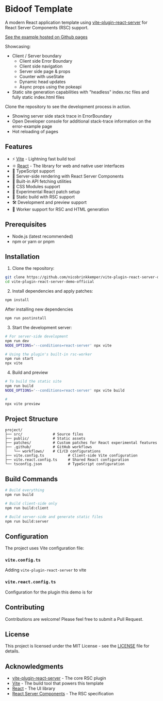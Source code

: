 # Bidoof Template

A modern React application template using [vite-plugin-react-server](https://github.com/nicobrinkkemper/vite-plugin-react-server) for React Server Components (RSC) support.

[See the example hosted on Github pages](https://nicobrinkkemper.github.io/vite-plugin-react-server-demo-official/)

Showcasing:

- Client / Server boundary
  - Client side Error Boundary
  - Client side navigation
  - Server side page & props
  - Counter with useState
  - Dynamic head updates
  - Async props using the pokeapi
- Static site generation capabilities with "headless" index.rsc files and fully static index.html files

Clone the repository to see the development process in action.

- Showing server side stack trace in ErrorBoundary
- Open Developer console for additional stack-trace information on the error-example page
- Hot reloading of pages

## Features

- ⚡️ [Vite](https://vitejs.dev/) - Lightning fast build tool
- ⚛️ [React](https://react.dev/) - The library for web and native user interfaces
- 🎯 TypeScript support
- 🔄 Server-side rendering with React Server Components
- 📡 Built-in API fetching utilities
- 🎨 CSS Modules support
- 🔧 Experimental React patch setup
- 🚀 Static build with RSC support
- 🛠️ Development and preview support
- 👷 Worker support for RSC and HTML generation

## Prerequisites

- Node.js (latest recommended)
- npm or yarn or pnpm

## Installation

1. Clone the repository:

```bash
git clone https://github.com/nicobrinkkemper/vite-plugin-react-server-demo-official.git
cd vite-plugin-react-server-demo-official
```

2. Install dependencies and apply patches:

```bash
npm install
```

After installing new dependencies

```bash
npm run postinstall
```

3. Start the development server:

```bash
# For server-side development
npm run dev
NODE_OPTIONS='--conditions=react-server' npx vite

# Using the plugin's built-in rsc-worker
npm run start
npx vite
```

4. Build and preview

```bash
# To build the static site
npm run build
NODE_OPTIONS='--conditions=react-server' npx vite build

#
npx vite preview
```

## Project Structure

```
project/
├── src/              # Source files
├── public/           # Static assets
├── patches/          # Custom patches for React experimental features
├── .github/          # GitHub workflows
│   └── workflows/    # CI/CD configurations
├── vite.config.ts           # Client-side Vite configuration
├── vite.react.config.ts     # Shared React configuration
└── tsconfig.json            # TypeScript configuration
```

## Build Commands

```bash
# Build everything
npm run build

# Build client-side only
npm run build:client

# Build server-side and generate static files
npm run build:server
```

## Configuration

The project uses Vite configuration file:

### `vite.config.ts`

Adding `vite-plugin-react-server` to vite

### `vite.react.config.ts`

Configuration for the plugin this demo is for

## Contributing

Contributions are welcome! Please feel free to submit a Pull Request.

## License

This project is licensed under the MIT License - see the [LICENSE](LICENSE) file for details.

## Acknowledgments

- [vite-plugin-react-server](https://github.com/nicobrinkkemper/vite-plugin-react-server) - The core RSC plugin
- [Vite](https://vitejs.dev/) - The build tool that powers this template
- [React](https://react.dev/) - The UI library
- [React Server Components](https://react.dev/blog/2020/12/21/data-fetching-with-react-server-components) - The RSC specification
